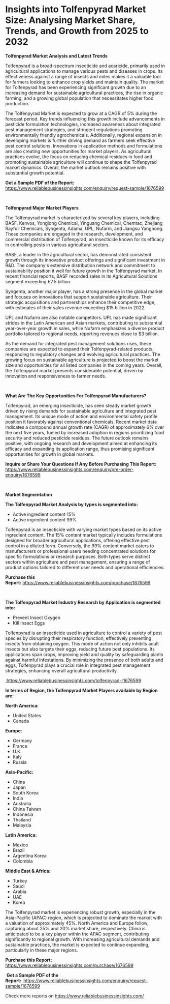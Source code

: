 <p><h1>Insights into Tolfenpyrad Market Size: Analysing Market Share, Trends, and Growth from 2025 to 2032</h1></p><p><strong>Tolfenpyrad Market Analysis and Latest Trends</strong></p>
<p><p>Tolfenpyrad is a broad-spectrum insecticide and acaricide, primarily used in agricultural applications to manage various pests and diseases in crops. Its effectiveness against a range of insects and mites makes it a valuable tool for farmers looking to enhance crop yields and maintain quality. The market for Tolfenpyrad has been experiencing significant growth due to an increasing demand for sustainable agricultural practices, the rise in organic farming, and a growing global population that necessitates higher food production.</p><p>The Tolfenpyrad Market is expected to grow at a CAGR of 5% during the forecast period. Key trends influencing this growth include advancements in pesticide formulation technologies, increased awareness about integrated pest management strategies, and stringent regulations promoting environmentally friendly agrochemicals. Additionally, regional expansion in developing markets is further driving demand as farmers seek effective pest control solutions. Innovations in application methods and formulations are also creating new opportunities for market players. As agricultural practices evolve, the focus on reducing chemical residues in food and promoting sustainable agriculture will continue to shape the Tolfenpyrad market dynamics. Overall, the market outlook remains positive with substantial growth potential.</p></p>
<p><strong>Get a Sample PDF of the Report:&nbsp;</strong> <a href="https://www.reliablebusinessinsights.com/enquiry/request-sample/1676599?utm_campaign=75&utm_medium=2&utm_source=Github&utm_content=ia&utm_term=30012025&utm_id=tolfenpyrad">https://www.reliablebusinessinsights.com/enquiry/request-sample/1676599</a></p>
<p>&nbsp;</p>
<p><strong>Tolfenpyrad Major Market Players</strong></p>
<p><p>The Tolfenpyrad market is characterized by several key players, including BASF, Kenvos, Yonglong Chemical, Yinguang Chemical, Chemtac, Zhejiang Rayfull Chemicals, Syngenta, Adama, UPL, Nufarm, and Jiangsu Yangnong. These companies are engaged in the research, development, and commercial distribution of Tolfenpyrad, an insecticide known for its efficacy in controlling pests in various agricultural sectors.</p><p>BASF, a leader in the agricultural sector, has demonstrated consistent growth through its innovative product offerings and significant investment in R&D. The company's extensive distribution network and commitment to sustainability position it well for future growth in the Tolfenpyrad market. In recent financial reports, BASF recorded sales in its Agricultural Solutions segment exceeding €7.5 billion. </p><p>Syngenta, another major player, has a strong presence in the global market and focuses on innovations that support sustainable agriculture. Their strategic acquisitions and partnerships enhance their competitive edge, with estimates of their sales revenue exceeding $15 billion in 2022.</p><p>UPL and Nufarm are also notable competitors. UPL has made significant strides in the Latin American and Asian markets, contributing to substantial year-over-year growth in sales, while Nufarm emphasizes a diverse product portfolio tailored to regional needs, reporting revenues close to $3 billion.</p><p>As the demand for integrated pest management solutions rises, these companies are expected to expand their Tolfenpyrad-related products, responding to regulatory changes and evolving agricultural practices. The growing focus on sustainable agriculture is projected to boost the market size and opportunities for all listed companies in the coming years. Overall, the Tolfenpyrad market presents considerable potential, driven by innovation and responsiveness to farmer needs.</p></p>
<p>&nbsp;</p>
<p><strong>What Are The Key Opportunities For Tolfenpyrad Manufacturers?</strong></p>
<p><p>Tolfenpyrad, an emerging insecticide, has seen steady market growth driven by rising demands for sustainable agriculture and integrated pest management. Its unique mode of action and environmental safety profile position it favorably against conventional chemicals. Recent market data indicates a compound annual growth rate (CAGR) of approximately 6% over the next five years, fueled by increased adoption in regions prioritizing food security and reduced pesticide residues. The future outlook remains positive, with ongoing research and development aimed at enhancing its efficacy and expanding its application range, thus promising significant opportunities for growth in global markets.</p></p>
<p><strong>Inquire or Share Your Questions If Any Before Purchasing This Report:</strong> <a href="https://www.reliablebusinessinsights.com/enquiry/pre-order-enquiry/1676599?utm_campaign=75&utm_medium=2&utm_source=Github&utm_content=ia&utm_term=30012025&utm_id=tolfenpyrad">https://www.reliablebusinessinsights.com/enquiry/pre-order-enquiry/1676599</a></p>
<p>&nbsp;</p>
<p><strong>Market Segmentation</strong></p>
<p><strong>The Tolfenpyrad Market Analysis by types is segmented into:</strong></p>
<p><ul><li>Active ingredient content 15%</li><li>Active ingredient content 99%</li></ul></p>
<p><p>Tolfenpyrad is an insecticide with varying market types based on its active ingredient content. The 15% content market typically includes formulations designed for broader agricultural applications, offering effective pest control in a diluted form. Conversely, the 99% content market caters to manufacturers or professional users needing concentrated solutions for specific formulations or research purposes. Both types serve distinct sectors within agriculture and pest management, ensuring a range of product options tailored to different user needs and operational efficiencies.</p></p>
<p><strong>Purchase this Report:&nbsp;</strong><a href="https://www.reliablebusinessinsights.com/purchase/1676599?utm_campaign=75&utm_medium=2&utm_source=Github&utm_content=ia&utm_term=30012025&utm_id=tolfenpyrad">https://www.reliablebusinessinsights.com/purchase/1676599</a></p>
<p>&nbsp;</p>
<p><strong>The Tolfenpyrad Market Industry Research by Application is segmented into:</strong></p>
<p><ul><li>Prevent Insect Oxygen</li><li>Kill Insect Eggs</li></ul></p>
<p><p>Tolfenpyrad is an insecticide used in agriculture to control a variety of pest species by disrupting their respiratory function, effectively preventing insects from obtaining oxygen. This mode of action not only inhibits adult insects but also targets their eggs, reducing future pest populations. Its applications span crops, improving yield and quality by safeguarding plants against harmful infestations. By minimizing the presence of both adults and eggs, Tolfenpyrad plays a crucial role in integrated pest management strategies, enhancing overall agricultural productivity.</p></p>
<p><a href="https://www.reliablebusinessinsights.com/tolfenpyrad-r1676599?utm_campaign=75&utm_medium=2&utm_source=Github&utm_content=ia&utm_term=30012025&utm_id=tolfenpyrad">&nbsp;https://www.reliablebusinessinsights.com/tolfenpyrad-r1676599</a></p>
<p><strong>In terms of Region, the Tolfenpyrad Market Players available by Region are:</strong></p>
<p>
    <p> <strong> North America: </strong>
        <ul>
            <li>United States</li>
            <li>Canada</li>
        </ul>
        </p> 
    <p> <strong> Europe: </strong>
        <ul>
            <li>Germany</li>
            <li>France</li>
            <li>U.K.</li>
            <li>Italy</li>
            <li>Russia</li>
        </ul>
        </p> 
    <p> <strong> Asia-Pacific: </strong>
        <ul>
            <li>China</li>
            <li>Japan</li>
            <li>South Korea</li>
            <li>India</li>
            <li>Australia</li>
            <li>China Taiwan</li>
            <li>Indonesia</li>
            <li>Thailand</li>
            <li>Malaysia</li>
        </ul>
        </p> 
    <p> <strong> Latin America: </strong>
        <ul>
            <li>Mexico</li>
            <li>Brazil</li>
            <li>Argentina Korea</li>
            <li>Colombia</li>
        </ul>
        </p> 
    <p> <strong> Middle East & Africa: </strong>
        <ul>
            <li>Turkey</li>
            <li>Saudi</li>
            <li>Arabia</li>
            <li>UAE</li>
            <li>Korea</li>
        </ul>
    </p>
    </p>
<p><p>The Tolfenpyrad market is experiencing robust growth, especially in the Asia-Pacific (APAC) region, which is projected to dominate the market with a valuation of approximately 45%. North America and Europe follow, capturing about 25% and 20% market share, respectively. China is anticipated to be a key player within the APAC segment, contributing significantly to regional growth. With increasing agricultural demands and sustainable practices, the market is expected to continue expanding, particularly in these major regions.</p></p>
<p><strong>Purchase this Report: </strong><a href="https://www.reliablebusinessinsights.com/purchase/1676599?utm_campaign=75&utm_medium=2&utm_source=Github&utm_content=ia&utm_term=30012025&utm_id=tolfenpyrad">https://www.reliablebusinessinsights.com/purchase/1676599</a></p>
<p>&nbsp;<strong>Get a Sample PDF of the Report:&nbsp;&nbsp;</strong><a href="https://www.reliablebusinessinsights.com/enquiry/request-sample/1676599?utm_campaign=75&utm_medium=2&utm_source=Github&utm_content=ia&utm_term=30012025&utm_id=tolfenpyrad">https://www.reliablebusinessinsights.com/enquiry/request-sample/1676599</a></p>
<p><strong></strong></p>
<p>Check more reports on <a href="https://www.reliablebusinessinsights.com/?utm_campaign=75&utm_medium=2&utm_source=Github&utm_content=ia&utm_term=30012025&utm_id=tolfenpyrad">https://www.reliablebusinessinsights.com/</a></p>